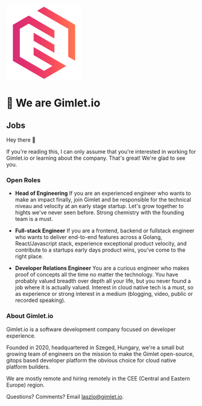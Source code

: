 <picture>
  <source media="(prefers-color-scheme: dark)" srcset="https://github.com/gimlet-io/gimlet-documentation/blob/main/public/logo-dark.svg">
  <img alt="Gimlet" src="https://github.com/gimlet-io/gimlet-documentation/blob/main/public/logo.svg" width="200">
</picture>

# 👋 We are Gimlet.io

## Jobs

Hey there 👋

If you're reading this, I can only assume that you're interested in working for Gimlet.io or learning about the company. That's great! We're glad to see you.

### Open Roles

- **Head of Engineering**
If you are an experienced engineer who wants to make an impact finally, join Gimlet and be responsible for the technical niveau and velocity at an early stage startup. Let's grow together to hights we've never seen before. Strong chemistry with the founding team is a must.

- **Full-stack Engineer**
If you are a frontend, backend or fullstack engineer who wants to deliver end-to-end features across a Golang, React/Javascript stack, experience exceptional product velocity, and contribute to a startups early days product wins, you've come to the right place.

- **Developer Relations Engineer**
You are a curious engineer who makes proof of concepts all the time no matter the technology. You have probably valued breadth over depth all your life, but you never found a job where it is actually valued. Interest in cloud native tech is a must, so as experience or strong interest in a medium (blogging, video, public or recorded speaking).

### About Gimlet.io

Gimlet.io is a software development company focused on developer experience.

Founded in 2020, headquartered in Szeged, Hungary, we're a small but growing team of engineers on the mission to make the Gimlet open-source, gitops based developer platform the obvious choice for cloud native platform builders.

We are mostly remote and hiring remotely in the CEE (Central and Eastern Europe) region.

Questions? Comments? Email laszlo@gimlet.io.
